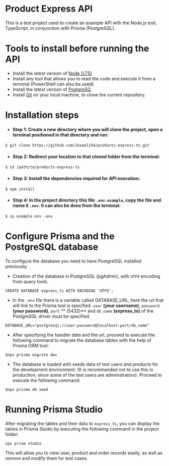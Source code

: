 # Product Express API

This is a test project used to create an example API with the Node.js tool, TypeScript, in conjunction with Prisma (PostgreSQL).

# Tools to install before running the API

- Install the latest version of [Node (LTS)](https://nodejs.org/en "Node (LTS)")
- Install any tool that allows you to read the code and execute it from a terminal (PowerShell can also be used)
- Install the latest version of [PostgreSQ](https://www.postgresql.org/ "PostgreSQ").
- Install [Git](https://git-scm.com/downloads "Git") on your local machine, to clone the current repository.

# Installation steps
- #### Step 1: Create a new directory where you will clone the project, open a terminal positioned in that directory and run:
`$ git clone https://github.com/Joseeli54/products-express-ts.git`
- #### Step 2: Redirect your location to that cloned folder from the terminal:
`$ cd /path/to/products-express-ts`
- #### Step 3: Install the dependencies required for API execution:
`$ npm install`
- #### Step 4: In the project directory this file `.env.example`, copy the file and name it `.env`. It can also be done from the terminal:
`$ cp example.env .env`

# Configure Prisma and the PostgreSQL database

To configure the database you need to have PostgreSQL installed previously.
- Creation of the database in PostgreSQL (pgAdmin), with `UTF8` encoding from query tools.

`CREATE DATABASE express_ts WITH ENCODING 'UTF8';`

-  In the `.env` file there is a variable called DATABASE_URL, here the url that will link to the Prisma tool is specified. `user` **(your username)**, `password` **(your password)**, `port` ** (5432)** and `db_name` **(express_ts)** of the PostgreSQL driver must be specified.

`DATABASE_URL="postgresql://user:password@localhost:port/db_name"`

- After specifying the handler data and the url, proceed to execute the following command to migrate the database tables with the help of Prisma ORM tool:

`$npx prisma migrate dev`

- The database is loaded with seeds data of test users and products for the development environment. (It is recommended not to use this in production, since some of the test users are administrators). Proceed to execute the following command:

`$npx prisma db seed`

# Running Prisma Studio
After migrating the tables and their data to `express_ts`, you can display the tables in Prisma Studio by executing the following command in the project folder:

`npx prism studio` 

This will allow you to view user, product and order records easily, as well as remove and modify them for test cases.
